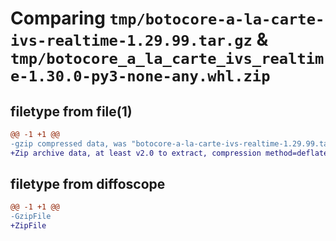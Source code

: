 # Comparing `tmp/botocore-a-la-carte-ivs-realtime-1.29.99.tar.gz` & `tmp/botocore_a_la_carte_ivs_realtime-1.30.0-py3-none-any.whl.zip`

## filetype from file(1)

```diff
@@ -1 +1 @@
-gzip compressed data, was "botocore-a-la-carte-ivs-realtime-1.29.99.tar", last modified: Sat Mar 25 01:22:46 2023, max compression
+Zip archive data, at least v2.0 to extract, compression method=deflate
```

## filetype from diffoscope

```diff
@@ -1 +1 @@
-GzipFile
+ZipFile
```

